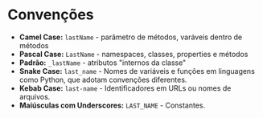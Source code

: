 # Convenções
- **Camel Case:** `lastName` - parâmetro de métodos, varáveis dentro de métodos
- **Pascal Case:** `LastName` - namespaces, classes, properties e métodos
- **Padrão:** `_lastName` - atributos "internos da classe"
- **Snake Case:** `last_name` - Nomes de variáveis e funções em linguagens como Python, que adotam convenções diferentes.
- **Kebab Case:** `last-name` - Identificadores em URLs ou nomes de arquivos.
- **Maiúsculas com Underscores:** `LAST_NAME` - Constantes.